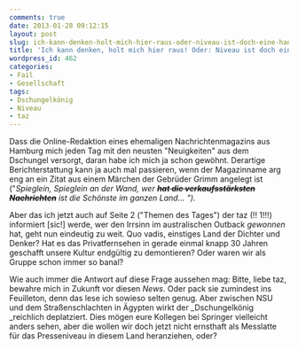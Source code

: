 ```yaml
---
comments: true
date: 2013-01-28 09:12:15
layout: post
slug: ich-kann-denken-holt-mich-hier-raus-oder-niveau-ist-doch-eine-handcreme
title: 'Ich kann denken, holt mich hier raus! Oder: Niveau ist doch eine Handcreme?'
wordpress_id: 462
categories:
- Fail
- Gesellschaft
tags:
- Dschungelkönig
- Niveau
- taz
---
```


Dass die Online-Redaktion eines ehemaligen Nachrichtenmagazins aus Hamburg mich jeden Tag mit den neusten "Neuigkeiten" aus dem Dschungel versorgt, daran habe ich mich ja schon gewöhnt. Derartige Berichterstattung kann ja auch mal passieren, wenn der Magazinname arg eng an ein Zitat aus einem Märchen der Gebrüder Grimm angelegt ist ("_Spieglein, Spieglein an der Wand, wer __<strike>hat die verkaufsstärksten Nachrichten</strike>__ ist die Schönste im ganzen Land... ")._

Aber das ich jetzt auch auf Seite 2 ("Themen des Tages") der taz (!! 1!!!) informiert [sic!] werde, wer den Irrsinn im australischen Outback _gewonnen_ hat, geht nun eindeutig
zu weit. Quo vadis, einstiges Land der Dichter und Denker? Hat es das Privatfernsehen in gerade einmal knapp 30 Jahren geschafft unsere Kultur endgültig zu demontieren? Oder waren wir als Gruppe schon immer so banal?

Wie auch immer die Antwort auf diese Frage aussehen mag: Bitte, liebe taz, bewahre mich in Zukunft vor diesen _News_. Oder pack sie zumindest ins Feuilleton, denn das lese ich sowieso selten genug. Aber zwischen NSU und dem Straßenschlachten in Ägypten wirkt der _Dschungelkönig _reichlich deplatziert. Dies mögen eure Kollegen bei Springer vielleicht anders sehen, aber die wollen wir doch jetzt nicht ernsthaft als Messlatte für das Presseniveau in diesem Land heranziehen, oder?
